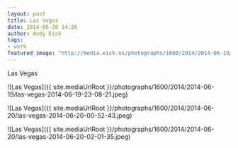 ```yaml
---
layout: post
title: Las Vegas
date: 2014-06-20 14:20
author: Andy Eick
tags: 
- work
featured_image: "http://media.eick.us/photographs/1600/2014/2014-06-19/las-vegas-2014-06-19-23-08-21.jpeg"
---
```

Las Vegas

![Las Vegas]({{ site.mediaUrlRoot }}/photographs/1600/2014/2014-06-19/las-vegas-2014-06-19-23-08-21.jpeg)

![Las Vegas]({{ site.mediaUrlRoot }}/photographs/1600/2014/2014-06-20/las-vegas-2014-06-20-00-52-43.jpeg)

![Las Vegas]({{ site.mediaUrlRoot }}/photographs/1600/2014/2014-06-20/las-vegas-2014-06-20-02-01-35.jpeg)
